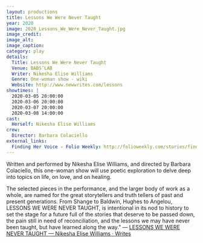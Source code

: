 ```yaml
---
layout: productions
title: Lessons We Were Never Taught
year: 2020
image: 2020_Lessons_We_Were_Never_Taught.jpg
image_credit: 
image_alt:
image_caption:
category: play
details:
  Title: Lessons We Were Never Taught
  Venue: BABS’LAB
  Writer: Nikesha Elise Williams
  Genre: One-woman show - wiki
  Website: http://www.newwrites.com/lessons
showtimes: |
  2020-03-05 20:00:00
  2020-03-06 20:00:00
  2020-03-07 20:00:00
  2020-03-08 14:00:00
cast:
  Herself: Nikesha Elise Williams
crew:
  Director: Barbara Colaciello
external_links:
  Finding Her Voice - Folio Weekly: http://folioweekly.com/stories/finding-her-voice,22187
---
```

Written and performed by Nikesha Elise Williams, and directed by Barbara Colaciello, this one-woman show will use poetic exploration to delve deep into topics on life, on love, and on healing. 

The selected pieces in the performance, and the larger body of work as a whole, are named for the great storytellers and truth tellers of past and present generations. From Shange to Baldwin, Hughes to Angelou, LESSONS WE WERE NEVER TAUGHT, is intentional in its nod to history to set the stage for a future full of the stories that deserve to be passed down, the pain still in need of reconciliation, and the lessons we may have never been taught, but have learned along the way." — [LESSONS WE WERE NEVER TAUGHT — Nikesha Elise Williams · Writes](http://www.newwrites.com/lessons)
